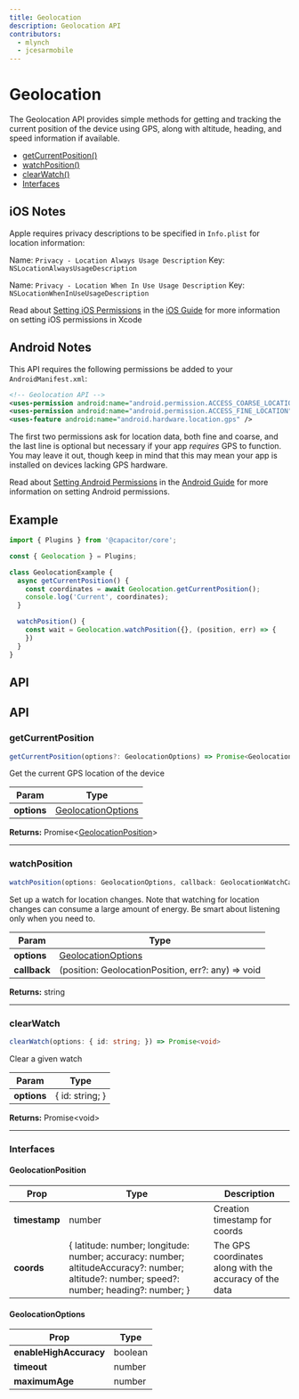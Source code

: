 ```yaml
---
title: Geolocation
description: Geolocation API
contributors:
  - mlynch
  - jcesarmobile
---
```


<plugin-platforms platforms="pwa,ios,android"></plugin-platforms>

# Geolocation

The Geolocation API provides simple methods for getting and tracking the current position of the device using GPS, along
with altitude, heading, and speed information if available.

<!--DOCGEN_INDEX_START-->
* [getCurrentPosition()](#getcurrentposition)
* [watchPosition()](#watchposition)
* [clearWatch()](#clearwatch)
* [Interfaces](#interfaces)
<!--DOCGEN_INDEX_END-->

## iOS Notes

Apple requires privacy descriptions to be specified in `Info.plist` for location information:

Name: `Privacy - Location Always Usage Description`
Key: `NSLocationAlwaysUsageDescription`

Name: `Privacy - Location When In Use Usage Description`
Key: `NSLocationWhenInUseUsageDescription`

Read about [Setting iOS Permissions](/docs/ios/configuration/) in the [iOS Guide](/docs/ios/) for more information on setting iOS permissions in Xcode

## Android Notes

This API requires the following permissions be added to your `AndroidManifest.xml`:

```xml
<!-- Geolocation API -->
<uses-permission android:name="android.permission.ACCESS_COARSE_LOCATION" />
<uses-permission android:name="android.permission.ACCESS_FINE_LOCATION" />
<uses-feature android:name="android.hardware.location.gps" />
```

The first two permissions ask for location data, both fine and coarse, and the last line is optional but necessary if your app _requires_ GPS to function. You may leave it out, though keep in mind that this may mean your app is installed on devices lacking GPS hardware.

Read about [Setting Android Permissions](/docs/android/configuration/) in the [Android Guide](/docs/android/) for more information on setting Android permissions.

## Example

```typescript
import { Plugins } from '@capacitor/core';

const { Geolocation } = Plugins;

class GeolocationExample {
  async getCurrentPosition() {
    const coordinates = await Geolocation.getCurrentPosition();
    console.log('Current', coordinates);
  }

  watchPosition() {
    const wait = Geolocation.watchPosition({}, (position, err) => {
    })
  }
}
```

## API

<!--DOCGEN_API_START-->
<!--Update the source file JSDoc comments and rerun docgen to update the docs below-->
## API

### getCurrentPosition

```typescript
getCurrentPosition(options?: GeolocationOptions) => Promise<GeolocationPosition>
```

Get the current GPS location of the device

| Param       | Type                                      |
| ----------- | ----------------------------------------- |
| **options** | [GeolocationOptions](#geolocationoptions) |

**Returns:** Promise&lt;[GeolocationPosition](#geolocationposition)&gt;

--------------------


### watchPosition

```typescript
watchPosition(options: GeolocationOptions, callback: GeolocationWatchCallback) => CallbackID
```

Set up a watch for location changes. Note that watching for location changes
can consume a large amount of energy. Be smart about listening only when you need to.

| Param        | Type                                               |
| ------------ | -------------------------------------------------- |
| **options**  | [GeolocationOptions](#geolocationoptions)          |
| **callback** | (position: GeolocationPosition, err?: any) => void |

**Returns:** string

--------------------


### clearWatch

```typescript
clearWatch(options: { id: string; }) => Promise<void>
```

Clear a given watch

| Param       | Type            |
| ----------- | --------------- |
| **options** | { id: string; } |

**Returns:** Promise&lt;void&gt;

--------------------


### Interfaces


#### GeolocationPosition

| Prop          | Type                                                                                                                                       | Description                                             |
| ------------- | ------------------------------------------------------------------------------------------------------------------------------------------ | ------------------------------------------------------- |
| **timestamp** | number                                                                                                                                     | Creation timestamp for coords                           |
| **coords**    | { latitude: number; longitude: number; accuracy: number; altitudeAccuracy?: number; altitude?: number; speed?: number; heading?: number; } | The GPS coordinates along with the accuracy of the data |


#### GeolocationOptions

| Prop                   | Type    |
| ---------------------- | ------- |
| **enableHighAccuracy** | boolean |
| **timeout**            | number  |
| **maximumAge**         | number  |


<!--DOCGEN_API_END-->
